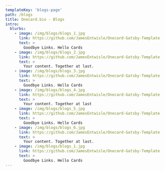```yaml
---
templateKey: 'blogs-page'
path: /blogs
title: Onecard.bio - Blogs
intro:
  blurbs:
    - image: /img/blogs/blogs_1.jpg
      link: https://github.com/JamesEntwisle/Onecard-Gatsby-Template
      text: >
        Goodbye Links. Hello Cards
    - image: /img/blogs/blogs_2.jpg
      link: https://github.com/JamesEntwisle/Onecard-Gatsby-Template
      text: >
        Your content. Together at last.
    - image: /img/blogs/blogs_3.jpg
      link: https://github.com/JamesEntwisle/Onecard-Gatsby-Template
      text: >
        Goodbye Links. Hello Cards
    - image: /img/blogs/blogs_4.jpg
      link: https://github.com/JamesEntwisle/Onecard-Gatsby-Template
      text: >
        Your content. Together at last
    - image: /img/blogs/blogs_5.jpg
      link: https://github.com/JamesEntwisle/Onecard-Gatsby-Template
      text: >
        Goodbye Links. Hello Cards
    - image: /img/blogs/blogs_6.jpg
      link: https://github.com/JamesEntwisle/Onecard-Gatsby-Template
      text: >
        Your content. Together at last.
    - image: /img/blogs/blogs_1.jpg
      link: https://github.com/JamesEntwisle/Onecard-Gatsby-Template
      text: >
        Goodbye Links. Hello Cards
---
```

